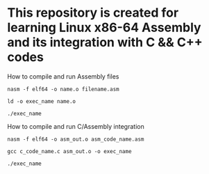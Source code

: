 # This repository is created for learning Linux x86-64 Assembly and its integration with C && C++ codes

How to compile and run Assembly files

    nasm -f elf64 -o name.o filename.asm

    ld -o exec_name name.o

    ./exec_name
How to compile and run C/Assembly integration

    nasm -f elf64 -o asm_out.o asm_code_name.asm

    gcc c_code_name.c asm_out.o -o exec_name

    ./exec_name
